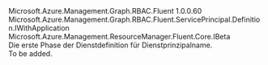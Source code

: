 <Type Name="IBlank" FullName="Microsoft.Azure.Management.Graph.RBAC.Fluent.ServicePrincipal.Definition.IBlank">
  <TypeSignature Language="C#" Value="public interface IBlank : Microsoft.Azure.Management.Graph.RBAC.Fluent.ServicePrincipal.Definition.IWithApplication, Microsoft.Azure.Management.ResourceManager.Fluent.Core.IBeta" />
  <TypeSignature Language="ILAsm" Value=".class public interface auto ansi abstract IBlank implements class Microsoft.Azure.Management.Graph.RBAC.Fluent.ServicePrincipal.Definition.IWithApplication, class Microsoft.Azure.Management.Graph.RBAC.Fluent.ServicePrincipal.Definition.IWithApplicationBeta, class Microsoft.Azure.Management.ResourceManager.Fluent.Core.IBeta" />
  <TypeSignature Language="DocId" Value="T:Microsoft.Azure.Management.Graph.RBAC.Fluent.ServicePrincipal.Definition.IBlank" />
  <TypeSignature Language="VB.NET" Value="Public Interface IBlank&#xA;Implements IBeta, IWithApplication" />
  <TypeSignature Language="F#" Value="type IBlank = interface&#xA;    interface IWithApplication&#xA;    interface IWithApplicationBeta&#xA;    interface IBeta" />
  <AssemblyInfo>
    <AssemblyName>Microsoft.Azure.Management.Graph.RBAC.Fluent</AssemblyName>
    <AssemblyVersion>1.0.0.60</AssemblyVersion>
  </AssemblyInfo>
  <Interfaces>
    <Interface>
      <InterfaceName>Microsoft.Azure.Management.Graph.RBAC.Fluent.ServicePrincipal.Definition.IWithApplication</InterfaceName>
    </Interface>
    <Interface>
      <InterfaceName>Microsoft.Azure.Management.ResourceManager.Fluent.Core.IBeta</InterfaceName>
    </Interface>
  </Interfaces>
  <Docs>
    <summary>
            Die erste Phase der Dienstdefinition für Dienstprinzipalname.
            </summary>
    <remarks>To be added.</remarks>
  </Docs>
  <Members />
</Type>